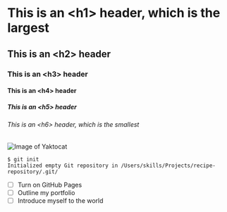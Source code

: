 # This is an \<h1> header, which is the largest
## This is an \<h2> header
### This is an \<h3> header
#### This is an \<h4> header
##### This is an \<h5> header
###### This is an \<h6> header, which is the smallest

![Image of Yaktocat](https://octodex.github.com/images/yaktocat.png)

```
$ git init
Initialized empty Git repository in /Users/skills/Projects/recipe-repository/.git/
```

- [ ] Turn on GitHub Pages
- [ ] Outline my portfolio
- [ ] Introduce myself to the world
